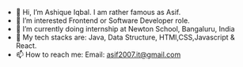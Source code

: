 - 👋 Hi, I’m Ashique Iqbal. I am rather famous as Asif.
- 👀 I’m interested Frontend or Software Developer role.
- 🌱 I’m currently doing internship at Newton School, Bangaluru, India
- 💞️ My tech stacks are: Java, Data Structure, HTMl,CSS,Javascript & React.
- 📫 How to reach me: Email: asif2007.it@gmail.com

<!---
asif-4u/asif-4u is a ✨ special ✨ repository because its `README.md` (this file) appears on your GitHub profile.
You can click the Preview link to take a look at your changes.
--->
